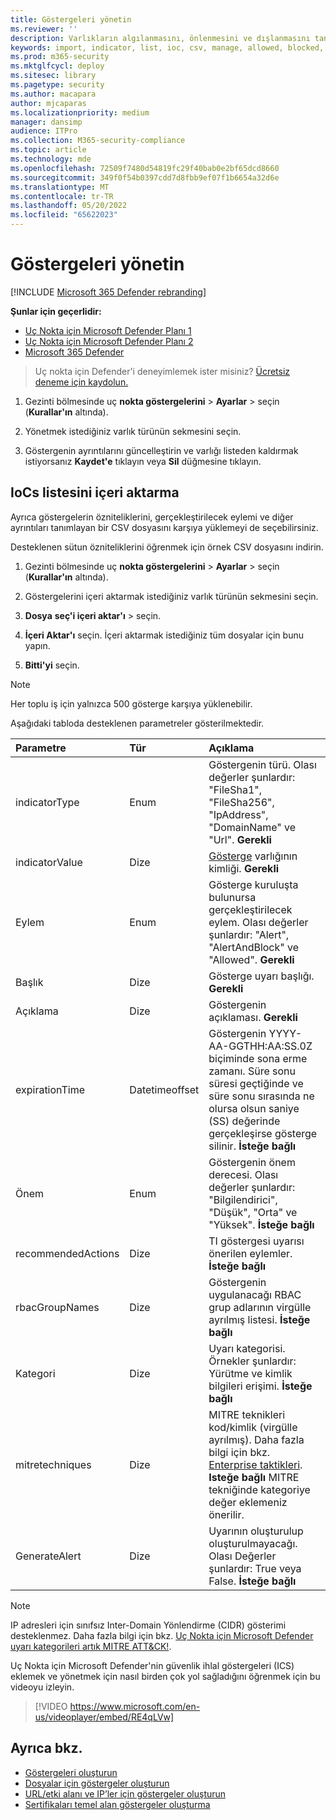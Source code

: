 ```yaml
---
title: Göstergeleri yönetin
ms.reviewer: ''
description: Varlıkların algılanmasını, önlenmesini ve dışlanmasını tanımlayan dosya karması, IP adresi, URL'ler veya etki alanları için göstergeleri yönetin.
keywords: import, indicator, list, ioc, csv, manage, allowed, blocked, block, clean, malicious, file hash, ip address, urls, domain
ms.prod: m365-security
ms.mktglfcycl: deploy
ms.sitesec: library
ms.pagetype: security
ms.author: macapara
author: mjcaparas
ms.localizationpriority: medium
manager: dansimp
audience: ITPro
ms.collection: M365-security-compliance
ms.topic: article
ms.technology: mde
ms.openlocfilehash: 72509f7480d54819fc29f40bab0e2bf65dcd8660
ms.sourcegitcommit: 349f0f54b0397cdd7d8fbb9ef07f1b6654a32d6e
ms.translationtype: MT
ms.contentlocale: tr-TR
ms.lasthandoff: 05/20/2022
ms.locfileid: "65622023"
---
```

# <a name="manage-indicators"></a>Göstergeleri yönetin

[!INCLUDE [Microsoft 365 Defender rebranding](../../includes/microsoft-defender.md)]


**Şunlar için geçerlidir:**
- [Uç Nokta için Microsoft Defender Planı 1](https://go.microsoft.com/fwlink/p/?linkid=2154037)
- [Uç Nokta için Microsoft Defender Planı 2](https://go.microsoft.com/fwlink/p/?linkid=2154037)
- [Microsoft 365 Defender](https://go.microsoft.com/fwlink/?linkid=2118804)


> Uç nokta için Defender'i deneyimlemek ister misiniz? [Ücretsiz deneme için kaydolun.](https://www.microsoft.com/WindowsForBusiness/windows-atp?ocid=docs-wdatp-automationexclusionlist-abovefoldlink)

1. Gezinti bölmesinde uç **nokta göstergelerini** \> **Ayarlar** \> seçin (**Kurallar'ın** altında).

2. Yönetmek istediğiniz varlık türünün sekmesini seçin.

3. Göstergenin ayrıntılarını güncelleştirin ve varlığı listeden kaldırmak istiyorsanız **Kaydet'e** tıklayın veya **Sil** düğmesine tıklayın.

## <a name="import-a-list-of-iocs"></a>IoCs listesini içeri aktarma

Ayrıca göstergelerin özniteliklerini, gerçekleştirilecek eylemi ve diğer ayrıntıları tanımlayan bir CSV dosyasını karşıya yüklemeyi de seçebilirsiniz.

Desteklenen sütun özniteliklerini öğrenmek için örnek CSV dosyasını indirin.

1. Gezinti bölmesinde uç **nokta göstergelerini** \> **Ayarlar** \> seçin (**Kurallar'ın** altında).

2. Göstergelerini içeri aktarmak istediğiniz varlık türünün sekmesini seçin.

3. **Dosya** **seç'i içeri aktar'ı** \> seçin.

4. **İçeri Aktar'ı** seçin. İçeri aktarmak istediğiniz tüm dosyalar için bunu yapın.

5. **Bitti'yi** seçin.

> [!NOTE]
> Her toplu iş için yalnızca 500 gösterge karşıya yüklenebilir.

Aşağıdaki tabloda desteklenen parametreler gösterilmektedir.

Parametre|Tür|Açıklama
:---|:---|:---
indicatorType|Enum|Göstergenin türü. Olası değerler şunlardır: "FileSha1", "FileSha256", "IpAddress", "DomainName" ve "Url". **Gerekli**
indicatorValue|Dize|[Gösterge](ti-indicator.md) varlığının kimliği. **Gerekli**
Eylem|Enum|Gösterge kuruluşta bulunursa gerçekleştirilecek eylem. Olası değerler şunlardır: "Alert", "AlertAndBlock" ve "Allowed". **Gerekli**
Başlık|Dize|Gösterge uyarı başlığı. **Gerekli**
Açıklama|Dize| Göstergenin açıklaması. **Gerekli**
expirationTime|Datetimeoffset|Göstergenin YYYY-AA-GGTHH:AA:SS.0Z biçiminde sona erme zamanı. Süre sonu süresi geçtiğinde ve süre sonu sırasında ne olursa olsun saniye (SS) değerinde gerçekleşirse gösterge silinir. **İsteğe bağlı**
Önem|Enum|Göstergenin önem derecesi. Olası değerler şunlardır: "Bilgilendirici", "Düşük", "Orta" ve "Yüksek". **İsteğe bağlı**
recommendedActions|Dize|TI göstergesi uyarısı önerilen eylemler. **İsteğe bağlı**
rbacGroupNames|Dize|Göstergenin uygulanacağı RBAC grup adlarının virgülle ayrılmış listesi. **İsteğe bağlı**
Kategori|Dize|Uyarı kategorisi. Örnekler şunlardır: Yürütme ve kimlik bilgileri erişimi. **İsteğe bağlı**
mitretechniques|Dize|MITRE teknikleri kod/kimlik (virgülle ayrılmış). Daha fazla bilgi için bkz. [Enterprise taktikleri](https://attack.mitre.org/tactics/enterprise/). **Isteğe bağlı** MITRE tekniğinde kategoriye değer eklemeniz önerilir.
GenerateAlert|Dize|Uyarının oluşturulup oluşturulmayacağı. Olası Değerler şunlardır: True veya False. **İsteğe bağlı**

> [!NOTE]
> IP adresleri için sınıfsız Inter-Domain Yönlendirme (CIDR) gösterimi desteklenmez.
Daha fazla bilgi için bkz. [Uç Nokta için Microsoft Defender uyarı kategorileri artık MITRE ATT&CK!](https://techcommunity.microsoft.com/t5/microsoft-defender-for-endpoint/microsoft-defender-atp-alert-categories-are-now-aligned-with/ba-p/732748).

Uç Nokta için Microsoft Defender'nin güvenlik ihlal göstergeleri (ICS) eklemek ve yönetmek için nasıl birden çok yol sağladığını öğrenmek için bu videoyu izleyin. 
> [!VIDEO https://www.microsoft.com/en-us/videoplayer/embed/RE4qLVw]

## <a name="see-also"></a>Ayrıca bkz.

- [Göstergeleri oluşturun](manage-indicators.md)
- [Dosyalar için göstergeler oluşturun](indicator-file.md)
- [URL/etki alanı ve IP’ler için göstergeler oluşturun](indicator-ip-domain.md)
- [Sertifikaları temel alan göstergeler oluşturma](indicator-certificates.md)
